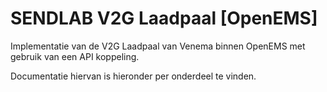 
# SENDLAB V2G Laadpaal [OpenEMS]

Implementatie van de V2G Laadpaal van Venema binnen OpenEMS met gebruik van een API koppeling.

Documentatie hiervan is hieronder per onderdeel te vinden.
